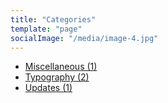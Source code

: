 ```yaml
---
title: "Categories"
template: "page"
socialImage: "/media/image-4.jpg"
---
```



<ul>
	<li><a href="/category/miscellaneous">Miscellaneous (1)</a></li>
	<li><a href="/category/typography">Typography (2)</a></li>
	<li><a href="/category/updates">Updates (1)</a></li>
</ul>
